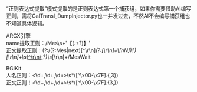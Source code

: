 “正则表达式提取”模式提取的是正则表达式第一个捕获组，如果你需要借助AI编写正则，需将GalTransl_DumpInjector.py也一并发过去，不然AI不会编写捕获组也不知道具体逻辑。  

ARCX引擎  
name提取正则：/Mes\s+'【(.+?)】'  
正文提取正则：(?:/(?:Mes|next)[^\r\n]*(?:[\r\n]+\\[nN])?)[\r\n]+\s*([^\r\n/;](?:(?!/Mes)[\s\S])*?)\s*[\r\n]+/MesWait  

BGIKit  
人名正则：<\d+,\d+,\d+>\s*([^\x00-\x7F].{,3})  
正文正则！<\d+,\d+,\d+>\s*([^\x00-\x7F].{3,})    